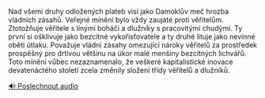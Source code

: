 
Nad všemi druhy odložených plateb visí jako Damoklův meč hrozba vládních zásahů. Veřejné mínění bylo vždy zaujaté proti věřitelům. Ztotožňuje věřitele s línými boháči a dlužníky s pracovitými chudými. Ty první si ošklivuje jako bezcitné vykořisťovatele a ty druhé lituje jako nevinné oběti útlaku. Považuje vládní zásahy omezující nároky věřitelů za prostředek prospěšný pro drtivou většinu na úkor malé menšiny bezcitných lichvářů. Toto mínění vůbec nezaznamenalo, že veškeré kapitalistické inovace devatenáctého století zcela změnily složení třídy věřitelů a dlužníků.

[🔊 Poslechnout audio](/data/7-paragraphs/audio/chapter_97/para_001-Nad-vemi-druhy-odloench-plateb-vis-jako-Damokl.mp3)
